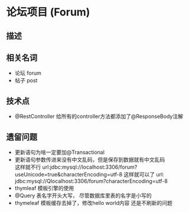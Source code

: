 # 论坛项目 (Forum)

## 描述

## 相关名词
- 论坛 forum
- 帖子 post

## 技术点
- @RestController 给所有的controller方法都添加了@ResponseBody注解
## 遗留问题
- 更新语句为啥一定要加@Transactional
- 更新语句参数传进来没有中文乱码，但是保存到数据就有中文乱码    
    这样就不行 url:jdbc:mysql://localhost:3306/forum?useUnicode=true&amp;characterEncoding=utf-8
    这样就可以了 url: jdbc:mysql://Qlocalhost:3306/forum?characterEncoding=utf-8
- thymleaf 模板引擎的使用
- @Query 表名字开头大写， 尽管数据库里表的名字是小写的
- thymeleaf 模板缓存去掉了，修改hello world内容 还是不刷新的问题